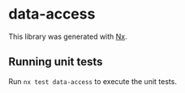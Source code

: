# data-access

This library was generated with [Nx](https://nx.dev).

## Running unit tests

Run `nx test data-access` to execute the unit tests.
